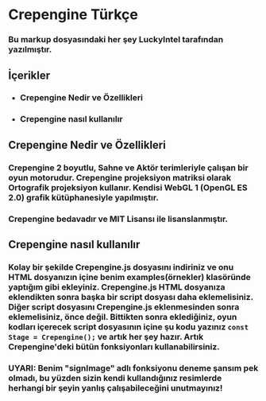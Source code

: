 # Crepengine Türkçe
### Bu markup dosyasındaki her şey LuckyIntel tarafından yazılmıştır.
## İçerikler
- ### Crepengine Nedir ve Özellikleri
- ### Crepengine nasıl kullanılır
## Crepengine Nedir ve Özellikleri
### Crepengine 2 boyutlu, Sahne ve Aktör terimleriyle çalışan bir oyun motorudur. Crepengine projeksiyon matriksi olarak Ortografik projeksiyon kullanır. Kendisi WebGL 1 (OpenGL ES 2.0) grafik kütüphanesiyle yapılmıştır.
### Crepengine bedavadır ve MIT Lisansı ile lisanslanmıştır.
## Crepengine nasıl kullanılır
### Kolay bir şekilde Crepengine.js dosyasını indiriniz ve onu HTML dosyanızın içine benim examples(örnekler) klasöründe yaptığım gibi ekleyiniz. Crepengine.js HTML dosyanıza eklendikten sonra başka bir script dosyası daha eklemelisiniz. Diğer script dosyasını Crepengine.js eklenmesinden sonra eklemelisiniz, önce değil. Bittikten sonra eklediğiniz, oyun kodları içerecek script dosyasının içine şu kodu yazınız `const Stage = Crepengine();` ve artık her şey hazır. Artık Crepengine'deki bütün fonksiyonları kullanabilirsiniz.
### UYARI: Benim "signImage" adlı fonksiyonu deneme şansım pek olmadı, bu yüzden sizin kendi kullandığınız resimlerde herhangi bir şeyin yanlış çalışabileceğini unutmayınız!